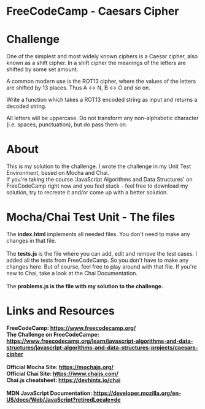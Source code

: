 # FreeCodeCamp - Caesars Cipher

# Challenge
One of the simplest and most widely known ciphers is a Caesar cipher, also known as a shift cipher. In a shift cipher the meanings of the letters are shifted by some set amount.

A common modern use is the ROT13 cipher, where the values of the letters are shifted by 13 places. Thus A ↔ N, B ↔ O and so on.

Write a function which takes a ROT13 encoded string as input and returns a decoded string.

All letters will be uppercase. Do not transform any non-alphabetic character (i.e. spaces, punctuation), but do pass them on.

# About 
This is my solution to the challenge. I wrote the challenge in my Unit Test Environment, based on Mocha and Chai.<br>
If you're taking the course 'JavaScript Algorithms and Data Structures' on FreeCodeCamp right now and you feel stuck - feel free to download my solution, try to recreate it and/or come up with a better solution.

# Mocha/Chai Test Unit - The files
The <strong>index.html</strong> implements all needed files. You don't need to make any changes in that file.<br><br>
The <strong>tests.js</strong> is the file where you can add, edit and remove the test cases. I added all the tests from FreeCodeCamp. So you don't have to make any changes here. But of course, feel free to play around with that file. If you're new to Chai, take a look at the Chai Documentation.<br><br>
The <strong>problems.js</stong> is the file with my solution to the challenge.


# Links and Resources
FreeCodeCamp: https://www.freecodecamp.org/<br>
The Challenge on FreeCodeCampe: https://www.freecodecamp.org/learn/javascript-algorithms-and-data-structures/javascript-algorithms-and-data-structures-projects/caesars-cipher<br><br>
Official Mocha Site: https://mochajs.org/<br>
Official Chai Site: https://www.chaijs.com/<br>
Chai.js cheatsheet: https://devhints.io/chai<br><br>
MDN JavaScript Documentation: https://developer.mozilla.org/en-US/docs/Web/JavaScript?retiredLocale=de

